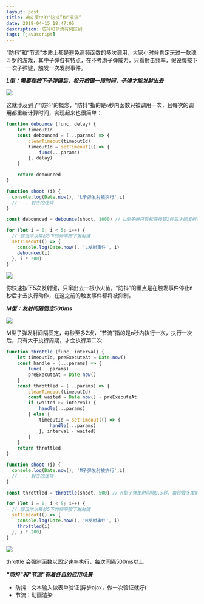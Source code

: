 ```yaml
---
layout: post
title: 魂斗罗中的“防抖”和“节流”
date: 2019-04-15 18:47:05
description: 防抖和节流有何区别
tags: [javascript]
---
```


“防抖”和“节流”本质上都是避免高频函数的多次调用，大家小时候肯定玩过一款魂斗罗的游戏，其中子弹各有特点，在不考虑子弹威力，只看射击频率，假设每按下一次子弹键，触发一次发射事件。

***L型：需要在按下子弹键后，松开按键一段时间，子弹才能发射出去***

![]({{site.baseurl}}/assets/img/hdl_l.gif)

这就涉及到了“防抖”的概念，“防抖”指的是`n`秒内函数只被调用一次，且每次的调用都重新计算时间，实现起来也很简单：

```javascript
function debounce (func, delay) {
    let timeoutId
    const debounced = (...params) => {
        clearTimeout(timeoutId)
        timeoutId = setTimeout(() => {
            func(...params)
        }, delay)
    }

    return debounced
}
```

```javascript
function shoot (i) {
  console.log(Date.now(), 'L子弹发射被执行',i)
  // ... 射击的逻辑
} 

const debounced = debounce(shoot, 1000) // L型子弹只有松开按键1秒后才能发射出去

for (let i = 0; i < 5; i++) {
  // 假设你以每秒5下的频率按下发射键
  setTimeout(() => {
    console.log(Date.now(), 'L发射事件', i)
    debounced(i)
  }, i * 200)
}
```


![]({{site.baseurl}}/assets/img/debounce.png)

你快速按下5次发射键，只窜出去一根小火苗，“防抖”的重点是在触发事件停止n秒后才去执行动作，在这之前的触发事件都将被抑制。








***M型：发射间隔固定500ms***

![]({{site.baseurl}}/assets/img/hdl_m.gif)

M型子弹发射间隔固定，每秒至多2发，“节流”指的是n秒内执行一次，执行一次后，只有大于执行周期，才会执行第二次



```javascript
function throttle (func, interval) {
    let timeoutId, preExecuteAt = Date.now()
    const handle = (...params) => {
        func(...params)
        preExecuteAt = Date.now()
    }
    const throttled = (...params) => {
        clearTimeout(timeoutId)
        const waited = Date.now() - preExecuteAt
        if (waited >= interval) {
            handle(...params)
        } else {
            timeoutId = setTimeout(() => {
                handle(...params)
            }, interval - waited)
        }
    }
    return throttled
}
```



```javascript
function shoot (i) {
  console.log(Date.now(), 'M子弹发射被执行',i)
  // ... 射击的逻辑
} 

const throttled = throttle(shoot, 500) // M型子弹发射间隔0.5秒，每秒最多发射2发

for (let i = 0; i < 5; i++) {
  // 假设你以每秒5下的频率按下发射键
  setTimeout(() => {
    console.log(Date.now(), 'M发射事件', i)
    throttled(i)
  }, i * 200)
}
```





![]({{site.baseurl}}/assets/img/throttle.png)

throttle 会强制函数以固定速率执行，每次间隔500ms以上



***"防抖"和"节流"有着各自的应用场景***

- 防抖：文本输入做表单验证(异步ajax，做一次验证就好)
- 节流：动画渲染